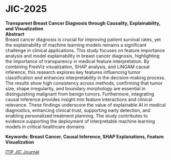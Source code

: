 # JIC-2025
<b>Transparent Breast Cancer Diagnosis through Causality, Explainability, and Visualization</b><br>
<b>Abstract</b><br>
Breast cancer diagnosis is crucial for improving patient survival rates, yet the explainability of machine learning models remains a significant challenge in clinical applications. This study focuses on feature importance analysis and model explainability in breast cancer diagnosis, highlighting the importance of transparency in medical feature interpretation. By combining FreeViz visualization, SHAP analysis, and LiNGAM causal inference, this research explores key features influencing tumor classification and enhances interpretability in the decision-making process. The results show high consistency across methods, confirming that tumor size, shape irregularity, and boundary morphology are essential in distinguishing malignant from benign tumors. Furthermore, integrating causal inference provides insight into feature interactions and clinical relevance. These findings underscore the value of explainable AI in medical diagnostics, enhancing clinical trust, supporting early detection, and enabling personalized treatment planning. The study contributes to evidence supporting the deployment of interpretable machine learning models in critical healthcare domains.

<b>Keywords: Breast Cancer, Causal Inference, SHAP Explanations, Feature Visualization</b>

[ITIP JIC Journal](https://itiptw.com/JIC/JIC_151-DOI-006.pdf)
